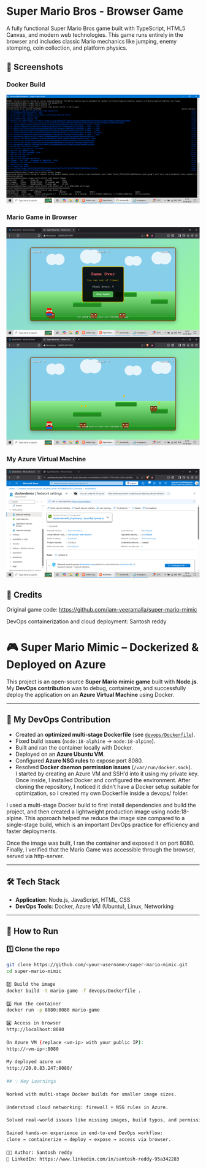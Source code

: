 # Super Mario Bros - Browser Game

A fully functional Super Mario Bros game built with TypeScript, HTML5 Canvas, and modern web technologies. This game runs entirely in the browser and includes classic Mario mechanics like jumping, enemy stomping, coin collection, and platform physics.

## 📸 Screenshots

### Docker Build
![Docker Build](./images/docker-build.png)

### Mario Game in Browser
![Mario Game](./images/mario-game-1.png)
![Mario Game](./images/mario-game-2.png)

### My Azure Virtual Machine
![Azure VM](./images/azure-vm.png)

## 🙌 Credits

Original game code: https://github.com/iam-veeramalla/super-mario-mimic

DevOps containerization and cloud deployment: Santosh reddy

# 🎮 Super Mario Mimic – Dockerized & Deployed on Azure

This project is an open-source **Super Mario mimic game** built with **Node.js**.  
My **DevOps contribution** was to debug, containerize, and successfully deploy the application on an **Azure Virtual Machine** using Docker.  

---

## 🔧 My DevOps Contribution

- Created an **optimized multi-stage Dockerfile** (see [`devops/Dockerfile`](./devops/Dockerfile)).  
- Fixed build issues (`node:18-alphine` → `node:18-alpine`).  
- Built and ran the container locally with Docker.  
- Deployed on an **Azure Ubuntu VM**.  
- Configured **Azure NSG rules** to expose port 8080.  
- Resolved **Docker daemon permission issues** (`/var/run/docker.sock`).  
I started by creating an Azure VM and SSH’d into it using my private key. Once inside, I installed Docker and configured the environment. After cloning the repository, I noticed it didn’t have a Docker setup suitable for optimization, so I created my own Dockerfile inside a devops/ folder.

I used a multi-stage Docker build to first install dependencies and build the project, and then created a lightweight production image using node:18-alpine. This approach helped me reduce the image size compared to a single-stage build, which is an important DevOps practice for efficiency and faster deployments.

Once the image was built, I ran the container and exposed it on port 8080. Finally, I verified that the Mario Game was accessible through the browser, served via http-server.

---

## 🛠️ Tech Stack

- **Application**: Node.js, JavaScript, HTML, CSS  
- **DevOps Tools**: Docker, Azure VM (Ubuntu), Linux, Networking  

---

## 🚀 How to Run

### 1️⃣ Clone the repo
```bash
git clone https://github.com/<your-username>/super-mario-mimic.git
cd super-mario-mimic

2️⃣ Build the image
docker build -t mario-game -f devops/Dockerfile .

3️⃣ Run the container
docker run -p 8080:8080 mario-game

4️⃣ Access in browser
http://localhost:8080

On Azure VM (replace <vm-ip> with your public IP):
http://<vm-ip>:8080

My deployed azure vm
http://20.0.83.247:8080/

## 💡 Key Learnings

Worked with multi-stage Docker builds for smaller image sizes.

Understood cloud networking: firewall + NSG rules in Azure.

Solved real-world issues like missing images, build typos, and permission errors.

Gained hands-on experience in end-to-end DevOps workflow:
clone → containerize → deploy → expose → access via browser.

👨‍💻 Author: Santosh reddy
🔗 LinkedIn: https://www.linkedin.com/in/santosh-reddy-95a342283



